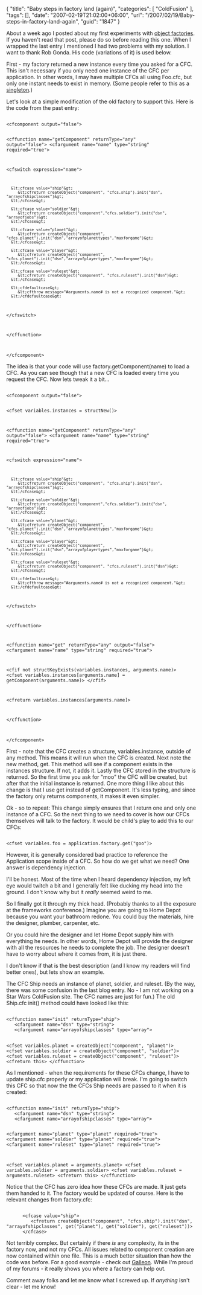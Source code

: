 {
	"title": "Baby steps in factory land (again)",
	"categories": [
		"ColdFusion"
	],
	"tags": [],
	"date": "2007-02-19T21:02:00+06:00",
	"url": "/2007/02/19/Baby-steps-in-factory-land-again",
	"guid": "1847"
}

About a week ago I posted about my first experiments with <a href="http://ray.camdenfamily.com/index.cfm/2007/2/11/Baby-steps-in-factory-land">object factories</a>. If you haven't read that post, please do so before reading this one. When I wrapped the last entry I mentioned I had two problems with my solution. I want to thank Rob Gonda. His code (variations of it) is used below.
<!--more-->
First - my factory returned a new instance every time you asked for a CFC. This isn't necessary if you only need one instance of the CFC per application. In other words, I may have multiple CFCs all using Foo.cfc, but only one instant needs to exist in memory. (Some people refer to this as a <a href="http://en.wikipedia.org/wiki/Singleton_variable">singleton</a>.)

Let's look at a simple modification of the old factory to support this. Here is the code from the past entry:

<code>
&lt;cfcomponent output="false"&gt;

&lt;cffunction name="getComponent" returnType="any" output="false"&gt;
   &lt;cfargument name="name" type="string" required="true"&gt;
   
   &lt;cfswitch expression="name"&gt;
   
      &lt;cfcase value="ship"&gt;
         &lt;cfreturn createObject("component", "cfcs.ship").init("dsn", "arrayofshipclasses")&gt;
      &lt;/cfcase&gt;
      
      &lt;cfcase value="soldier"&gt;
         &lt;cfreturn createObject("component","cfcs.soldier").init("dsn", "arrayofjobs")&gt;
      &lt;/cfcase&gt;

      &lt;cfcase value="planet"&gt;
         &lt;cfreturn createObject("component", "cfcs.planet").init("dsn","arrayofplanettypes","maxforgame")&gt;
      &lt;/cfcase&gt;
      
      &lt;cfcase value="player"&gt;
         &lt;cfreturn createObject("component", "cfcs.planet").init("dsn","arrayofplayertypes","maxforgame")&gt;
      &lt;/cfcase&gt;
      
      &lt;cfcase value="ruleset"&gt;
         &lt;cfreturn createObject("component", "cfcs.ruleset").init("dsn")&gt;
      &lt;/cfcase&gt;
      
      &lt;cfdefaultcase&gt;
         &lt;cfthrow message="#arguments.name# is not a recognized component."&gt;
      &lt;/cfdefaultcase&gt;
      
   &lt;/cfswitch&gt;
   
&lt;/cffunction&gt;

&lt;/cfcomponent&gt;
</code>

The idea is that your code will use factory.getComponent(name) to load a CFC. As you can see though that a new CFC is loaded every time you request the CFC. Now lets tweak it a bit...

<code>
&lt;cfcomponent output="false"&gt;

&lt;cfset variables.instances = structNew()&gt;

&lt;cffunction name="getComponent" returnType="any" output="false"&gt;
   &lt;cfargument name="name" type="string" required="true"&gt;
   

   &lt;cfswitch expression="name"&gt;
   
      &lt;cfcase value="ship"&gt;
         &lt;cfreturn createObject("component", "cfcs.ship").init("dsn", "arrayofshipclasses")&gt;
      &lt;/cfcase&gt;
      
      &lt;cfcase value="soldier"&gt;
         &lt;cfreturn createObject("component","cfcs.soldier").init("dsn", "arrayofjobs")&gt;
      &lt;/cfcase&gt;

      &lt;cfcase value="planet"&gt;
         &lt;cfreturn createObject("component", "cfcs.planet").init("dsn","arrayofplanettypes","maxforgame")&gt;
      &lt;/cfcase&gt;
      
      &lt;cfcase value="player"&gt;
         &lt;cfreturn createObject("component", "cfcs.planet").init("dsn","arrayofplayertypes","maxforgame")&gt;
      &lt;/cfcase&gt;
      
      &lt;cfcase value="ruleset"&gt;
         &lt;cfreturn createObject("component", "cfcs.ruleset").init("dsn")&gt;
      &lt;/cfcase&gt;
      
      &lt;cfdefaultcase&gt;
         &lt;cfthrow message="#arguments.name# is not a recognized component."&gt;
      &lt;/cfdefaultcase&gt;
      
   &lt;/cfswitch&gt;
   
&lt;/cffunction&gt;

&lt;cffunction name="get" returnType="any" output="false"&gt;
   &lt;cfargument name="name" type="string" required="true"&gt;

   &lt;cfif not structKeyExists(variables.instances, arguments.name)&gt;
      &lt;cfset variables.instances[arguments.name] = getComponent(arguments.name)&gt;
   &lt;/cfif&gt;

   &lt;cfreturn variables.instances[arguments.name]&gt;

&lt;/cffunction&gt;

&lt;/cfcomponent&gt;
</code>

First - note that the CFC creates a structure, variables.instance, outside of any method. This means it will run when the CFC is created. Next note the new method, get. This method will see if a component exists in the instances structure. If not, it adds it. Lastly the CFC stored in the structure is returned. So the first time you ask for "moo" the CFC will be created, but after that the initial instance is returned. One more thing I like about this change is that I use get instead of getComponent. It's less typing, and since the factory only returns components, it makes it even simpler.

Ok - so to repeat: This change simply ensures that I return one and only one instance of a CFC. So the next thing to we need to cover is how our CFCs themselves will talk to the factory. It would be child's play to add this to our CFCs:

<code>
&lt;cfset variables.foo = application.factory.get("goo")&gt;
</code>

However, it is generally considered bad practice to reference the Application scope inside of a CFC. So how do we get what we need? One answer is dependency injection. 

I'll be honest. Most of the time when I heard dependency injection, my left eye would twitch a bit and I generally felt like ducking my head into the ground. I don't know why but it <i>really</i> seemed weird to me. 

So I finally got it through my thick head. (Probably thanks to all the exposure at the frameworks conference.) Imagine you are going to Home Depot because you want your bathroom redone. You could buy the materials, hire the designer, plumber, carpenter, etc. 

Or you could hire the designer and let Home Depot supply him with everything he needs. In other words, Home Depot will provide the designer with all the resources he needs to complete the job. The designer doesn't have to worry about where it comes from, it is just there. 

I don't know if that is the best description (and I know my readers will find better ones), but lets show an example. 

The CFC Ship needs an instance of planet, soldier, and ruleset. (By the way, there was some confusion in the last blog entry. No - I am not working on a Star Wars ColdFusion site. The CFC names are just for fun.) The old Ship.cfc init() method could have looked like this:

<code>
&lt;cffunction name="init" returnType="ship"&gt;
   &lt;cfargument name="dsn" type="string"&gt;
   &lt;cfargument name="arrayofshipclasses" type="array"&gt;

   &lt;cfset variables.planet = createObject("component", "planet")&gt;
   &lt;cfset variables.soldier = createObject("component", "soldier")&gt;
   &lt;cfset variables.ruleset = createObject("component", "ruleset")&gt;
   &lt;cfreturn this&gt;
&lt;/cffunction&gt;
</code>

As I mentioned - when the requirements for these CFCs change, I have to update ship.cfc properly or my application will break. I'm going to switch this CFC so that now the the CFCs Ship needs are passed to it when it is created:

<code>
&lt;cffunction name="init" returnType="ship"&gt;
   &lt;cfargument name="dsn" type="string"&gt;
   &lt;cfargument name="arrayofshipclasses" type="array"&gt;

   &lt;cfargument name="planet" type="planet" required="true"&gt;
   &lt;cfargument name="soldier" type="planet" required="true"&gt;
   &lt;cfargument name="ruleset" type="planet" required="true"&gt;

   &lt;cfset variables.planet = arguments.planet&gt;
   &lt;cfset variables.soldier = arguments.soldier&gt;
   &lt;cfset variables.ruleset = arguments.ruleset&gt;
   &lt;cfreturn this&gt;
&lt;/cffunction&gt;
</code>

Notice that the CFC has zero idea how these CFCs are made. It just gets them handed to it. The factory would be updated of course. Here is the relevant changes from factory.cfc:

<code>
      &lt;cfcase value="ship"&gt;
         &lt;cfreturn createObject("component", "cfcs.ship").init("dsn", "arrayofshipclasses", get("planet"), get("soldier"), get("ruleset"))&gt;
      &lt;/cfcase&gt;
</code>

Not terribly complex. But certainly if there <i>is</i> any complexity, its in the factory now, and not my CFCs. All issues related to component creation are now contained within one file. This is a much better situation than how the code was before. For a good example - check out <a href="http://galleon.riaforge.org">Galleon</a>. While I'm proud of my forums - it really shows you where a factory can help out.

Comment away folks and let me know what I screwed up. If <i>anything</i> isn't clear - let me know!